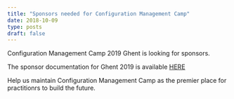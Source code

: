 ```yaml
---
title: "Sponsors needed for Configuration Management Camp"
date: 2018-10-09
type: posts
draft: false
---
```


Configuration Management Camp 2019 Ghent is looking for sponsors.

The sponsor documentation for Ghent 2019 is available [HERE](https://cfgmgmtcamp.eu/files/sponsordoc.pdf)

Help us maintain Configuration Management Camp as the premier place for practitionrs to build the future.

